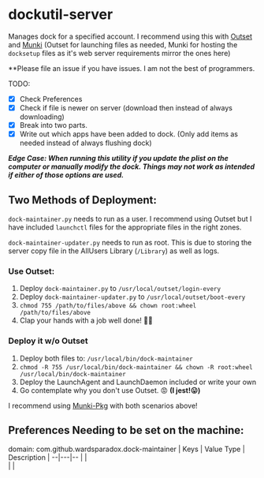 # dockutil-server
Manages dock for a specified account. I recommend using this with [Outset](https://github.com/chilcote/outset) and [Munki](https://github.com/munki/munki) (Outset for launching files as needed, Munki for hosting the `docksetup` files as it's web server requirements mirror the ones here)

**Please file an issue if you have issues. I am not the best of programmers.

TODO:
- [x] Check Preferences
- [x] Check if file is newer on server (download then instead of always downloading)
- [x] Break into two parts.
- [x] Write out which apps have been added to dock. (Only add items as needed instead of always flushing dock)

***Edge Case:
When running this utility if you update the plist on the computer or manually modify the dock. Things may not work as intended if either of those options are used.***

## Two Methods of Deployment:
`dock-maintainer.py` needs to run as a user. I recommend using Outset but I have included `launchctl` files for the appropriate files in the right zones.

`dock-maintainer-updater.py` needs to run as root. This is due to storing the server copy file in the AllUsers Library (`/Library`) as well as logs.

### Use Outset:
1. Deploy `dock-maintainer.py` to `/usr/local/outset/login-every`
2. Deploy `dock-maintainer-updater.py` to `/usr/local/outset/boot-every`
3. `chmod 755 /path/to/files/above && chown root:wheel /path/to/files/above`
4. Clap your hands with a job well done! 👏🏻

### Deploy it w/o Outset
1. Deploy both files to: `/usr/local/bin/dock-maintainer`
2. `chmod -R 755 /usr/local/bin/dock-maintainer && chown -R root:wheel /usr/local/bin/dock-maintainer`
3. Deploy the LaunchAgent and LaunchDaemon included or write your own
4. Go contemplate why you don't use Outset. 😡 **(I jest!😛)**

I recommend using [Munki-Pkg](https://github.com/munki/munki-pkg) with both scenarios above!

## Preferences Needing to be set on the machine:
domain: com.github.wardsparadox.dock-maintainer
| Keys | Value Type | Description |
--|---|--
  |   |  
  |   |  
